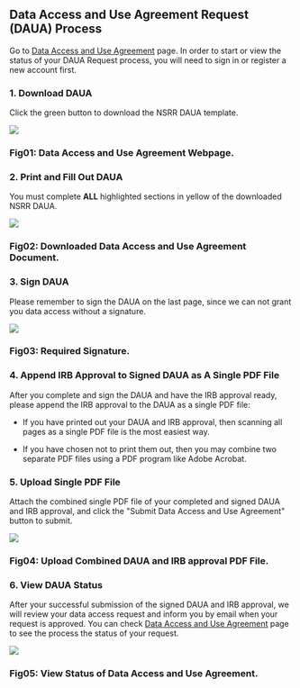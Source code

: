 ## Data Access and Use Agreement Request (DAUA) Process

Go to [Data Access and Use Agreement](https://sleepdata.org/dua) page.
In order to start or view the status of your DAUA Request process, you will need to sign in or register a new account first. 
 
### 1. Download DAUA

Click the green button to download the NSRR DAUA template.

<div class="panel panel-default">
  <div class="panel-body center">
  <a href=":images_path:/tutorial/daua-01-page.png?inline=1">
    <img src=":images_path:/tutorial/daua-01-page.png">
  </a>
  </div>
  <div class="panel-footer">
    <h3 class="panel-title">Fig01: Data Access and Use Agreement Webpage.</h3>
  </div>
</div>

### 2. Print and Fill Out DAUA

You must complete **ALL** highlighted sections in yellow of the downloaded NSRR DAUA.

<div class="panel panel-default">
  <div class="panel-body center">
  <a href=":images_path:/tutorial/daua-02-doc.png?inline=1">
    <img src=":images_path:/tutorial/daua-02-doc.png">
  </a>
  </div>
  <div class="panel-footer">
    <h3 class="panel-title">Fig02: Downloaded Data Access and Use Agreement Document.</h3>
  </div>
</div>

### 3. Sign DAUA

Please remember to sign the DAUA on the last page, since we can not grant you data access without a signature.

<div class="panel panel-default">
  <div class="panel-body center">
  <a href=":images_path:/tutorial/daua-03-sign.png?inline=1">
    <img src=":images_path:/tutorial/daua-03-sign.png">
  </a>
  </div>
  <div class="panel-footer">
    <h3 class="panel-title">Fig03: Required Signature.</h3>
  </div>
</div>

### 4. Append IRB Approval to Signed DAUA as A Single PDF File

After you complete and sign the DAUA and have the IRB approval ready, please append the IRB approval to the DAUA as a single PDF file:

* If you have printed out your DAUA and IRB approval, then scanning all pages as a single PDF file is the most easiest way.

* If you have chosen not to print them out, then you may combine two separate PDF files using a PDF program like Adobe Acrobat.

### 5. Upload Single PDF File

Attach the combined single PDF file of your completed and signed DAUA and IRB approval, and click the "Submit Data Access and Use Agreement" button to submit.

<div class="panel panel-default">
  <div class="panel-body center">
  <a href=":images_path:/tutorial/daua-04-upload.png?inline=1">
    <img src=":images_path:/tutorial/daua-04-upload.png">
  </a>
  </div>
  <div class="panel-footer">
    <h3 class="panel-title">Fig04: Upload Combined DAUA and IRB approval PDF File.</h3>
  </div>
</div>

### 6. View DAUA Status

After your successful submission of the signed DAUA and IRB approval, we will review your data access request and inform you by email when your request is approved. You can check [Data Access and Use Agreement](https://sleepdata.org/dua) page to see the process the status of your request.

<div class="panel panel-default">
  <div class="panel-body center">
  <a href=":images_path:/tutorial/daua-05-after-submit.png?inline=1">
    <img src=":images_path:/tutorial/daua-05-after-submit.png">
  </a>
  </div>
  <div class="panel-footer">
    <h3 class="panel-title">Fig05: View Status of Data Access and Use Agreement.</h3>
  </div>
</div>